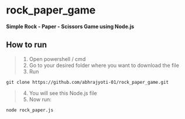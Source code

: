# rock_paper_game
**Simple Rock - Paper - Scissors Game using Node.js**

## How to run
> 1. Open powershell / cmd
> 2. Go to your desired folder where you want to download the file
> 3. Run
```
git clone https://github.com/abhrajyoti-01/rock_paper_game.git
```
> 4. You will see this Node.js file
> 5. Now run:
```
node rock_paper.js
```


